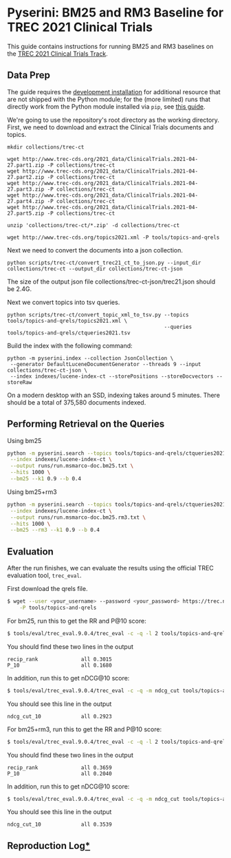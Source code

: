 # Pyserini: BM25 and RM3 Baseline for TREC 2021 Clinical Trials

This guide contains instructions for running BM25 and RM3 baselines on the [TREC 2021 Clinical Trials Track](http://www.trec-cds.org/2021.html).

## Data Prep

The guide requires the [development installation](https://github.com/castorini/pyserini/#development-installation) for additional resource that are not shipped with the Python module; for the (more limited) runs that directly work from the Python module installed via `pip`, see [this guide](pypi-reproduction.md).

We're going to use the repository's root directory as the working directory.
First, we need to download and extract the Clinical Trials documents and topics.

```
mkdir collections/trec-ct

wget http://www.trec-cds.org/2021_data/ClinicalTrials.2021-04-27.part1.zip -P collections/trec-ct
wget http://www.trec-cds.org/2021_data/ClinicalTrials.2021-04-27.part2.zip -P collections/trec-ct
wget http://www.trec-cds.org/2021_data/ClinicalTrials.2021-04-27.part3.zip -P collections/trec-ct
wget http://www.trec-cds.org/2021_data/ClinicalTrials.2021-04-27.part4.zip -P collections/trec-ct
wget http://www.trec-cds.org/2021_data/ClinicalTrials.2021-04-27.part5.zip -P collections/trec-ct

unzip 'collections/trec-ct/*.zip' -d collections/trec-ct

wget http://www.trec-cds.org/topics2021.xml -P tools/topics-and-qrels
```

Next we need to convert the documents into a json collection.

```
python scripts/trec-ct/convert_trec21_ct_to_json.py --input_dir collections/trec-ct --output_dir collections/trec-ct-json
```
The size of the output json file collections/trec-ct-json/trec21.json should be 2.4G.

Next we convert topics into tsv queries.

```
python scripts/trec-ct/convert_topic_xml_to_tsv.py --topics tools/topics-and-qrels/topics2021.xml \
                                                   --queries tools/topics-and-qrels/ctqueries2021.tsv
```

Build the index with the following command:

```
python -m pyserini.index --collection JsonCollection \
 --generator DefaultLuceneDocumentGenerator --threads 9 --input collections/trec-ct-json \
 --index indexes/lucene-index-ct --storePositions --storeDocvectors --storeRaw
```

On a modern desktop with an SSD, indexing takes around 5 minutes.
There should be a total of 375,580 documents indexed.

## Performing Retrieval on the Queries

Using bm25
```bash
python -m pyserini.search --topics tools/topics-and-qrels/ctqueries2021.tsv \
 --index indexes/lucene-index-ct \
 --output runs/run.msmarco-doc.bm25.txt \
 --hits 1000 \
 --bm25 --k1 0.9 --b 0.4
```

Using bm25+rm3
```bash
python -m pyserini.search --topics tools/topics-and-qrels/ctqueries2021.tsv \
 --index indexes/lucene-index-ct \
 --output runs/run.msmarco-doc.bm25.rm3.txt \
 --hits 1000 \
 --bm25 --rm3 --k1 0.9 --b 0.4
```

## Evaluation

After the run finishes, we can evaluate the results using the official TREC evaluation tool, `trec_eval`.

First download the qrels file.
```bash
$ wget --user <your_username> --password <your_password> https://trec.nist.gov/act_part/tracks/trials/2021-qrels.txt \
    -P tools/topics-and-qrels
```

For bm25, run this to get the RR and P@10 score:
```bash
$ tools/eval/trec_eval.9.0.4/trec_eval -c -q -l 2 tools/topics-and-qrels/2021-qrels.txt runs/run.msmarco-doc.bm25.txt
```

You should find these two lines in the output
```
recip_rank            	all	0.3015
P_10                  	all	0.1680
```

In addition, run this to get nDCG@10 score:
```bash
$ tools/eval/trec_eval.9.0.4/trec_eval -c -q -m ndcg_cut tools/topics-and-qrels/2021-qrels.txt runs/run.msmarco-doc.bm25.txt
```

You should see this line in the output
```
ndcg_cut_10           	all	0.2923
```

For bm25+rm3, run this to get the RR and P@10 score:
```bash
$ tools/eval/trec_eval.9.0.4/trec_eval -c -q -l 2 tools/topics-and-qrels/2021-qrels.txt runs/run.msmarco-doc.bm25.rm3.txt
```

You should find these two lines in the output
```
recip_rank            	all	0.3659
P_10                  	all	0.2040
```

In addition, run this to get nDCG@10 score:
```bash
$ tools/eval/trec_eval.9.0.4/trec_eval -c -q -m ndcg_cut tools/topics-and-qrels/2021-qrels.txt runs/run.msmarco-doc.bm25.rm3.txt
```

You should see this line in the output
```
ndcg_cut_10           	all	0.3539
```


## Reproduction Log[*](reproducibility.md)

